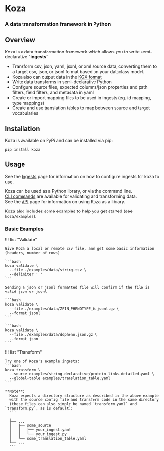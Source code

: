 # Koza 

### A data transformation framework in Python

## Overview

Koza is a data transformation framework which allows you to write semi-declarative "**ingests**"

- Transform csv, json, yaml, jsonl, or xml source data, converting them to a target csv, json, or jsonl format based on your dataclass model.  
- Koza also can output data in the <a href="https://github.com/biolink/kgx/blob/master/specification/kgx-format.md#kgx-format-as-tsv" target="_blank">KGX format</a>
- Write data transforms in semi-declarative Python
- Configure source files, expected columns/json properties and path filters, field filters, and metadata in yaml
- Create or import mapping files to be used in ingests (eg. id mapping, type mappings)
- Create and use translation tables to map between source and target vocabularies

## Installation
Koza is available on PyPi and can be installed via pip:
```
pip install koza
```

## Usage

See the [Ingests](./Ingests/index.md) page for information on how to configure ingests for koza to use.

Koza can be used as a Python library, or via the command line.  
[CLI commands](./Usage/CLI.md) are available for validating and transforming data.  
See the [API](./Usage/API.md) page for information on using Koza as a library.

Koza also includes some examples to help you get started (see `koza/examples`).
### Basic Examples

!!! list "Validate"

    Give Koza a local or remote csv file, and get some basic information (headers, number of rows)

    ```bash
    koza validate \
      --file ./examples/data/string.tsv \
      --delimiter ' '
    ```

    Sending a json or jsonl formatted file will confirm if the file is valid json or jsonl

    ```bash
    koza validate \
      --file ./examples/data/ZFIN_PHENOTYPE_0.jsonl.gz \
      --format jsonl
    ```

    ```bash
    koza validate \
      --file ./examples/data/ddpheno.json.gz \
      --format json
    ```

!!! list "Transform"

    Try one of Koza's example ingests:  
    ```bash
    koza transform \
      --source examples/string-declarative/protein-links-detailed.yaml \
      --global-table examples/translation_table.yaml
    ```

    **Note**: 
      Koza expects a directory structure as described in the above example  
      with the source config file and transform code in the same directory  
      (these files can also simply be named `transform.yaml` and `transform.py`, as is default): 
      ```
      .
      ├── ...
      │   ├── some_source
      │   │   ├── your_ingest.yaml
      │   │   └── your_ingest.py
      │   └── some_translation_table.yaml
      └── ...
      ```
